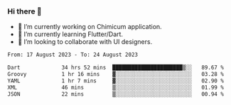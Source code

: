 ### Hi there 👋

<!--
**devcat37/devcat37** is a ✨ _special_ ✨ repository because its `README.md` (this file) appears on your GitHub profile.-->


- 🔭 I’m currently working on Chimicum application.
- 🌱 I’m currently learning Flutter/Dart.
- 👯 I’m looking to collaborate with UI designers.
<!-- - 🤔 I’m looking for help with ... -->

<!--START_SECTION:waka-->

```txt
From: 17 August 2023 - To: 24 August 2023

Dart             34 hrs 52 mins  ██████████████████████▒░░   89.67 %
Groovy           1 hr 16 mins    ▓░░░░░░░░░░░░░░░░░░░░░░░░   03.28 %
YAML             1 hr 7 mins     ▓░░░░░░░░░░░░░░░░░░░░░░░░   02.90 %
XML              46 mins         ▒░░░░░░░░░░░░░░░░░░░░░░░░   01.99 %
JSON             22 mins         ▒░░░░░░░░░░░░░░░░░░░░░░░░   00.94 %
```

<!--END_SECTION:waka-->
